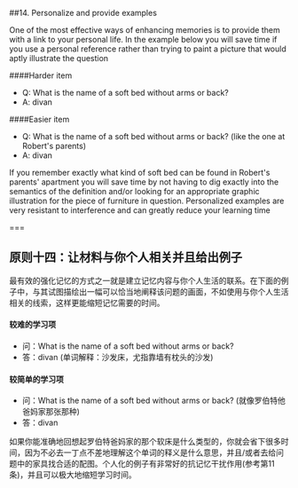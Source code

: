 ##14. Personalize and provide examples

One of the most effective ways of enhancing memories is to provide them with a link to your personal life. In the example below you will save time if you use a personal reference rather than trying to paint a picture that would aptly illustrate the question

####Harder item
- Q: What is the name of a soft bed without arms or back?
- A: divan

####Easier item
- Q: What is the name of a soft bed without arms or back? (like the one at Robert's parents)
- A: divan

If you remember exactly what kind of soft bed can be found in Robert's parents' apartment you will save time by not having to dig exactly into the semantics of the definition and/or looking for an appropriate graphic illustration for the piece of furniture in question. Personalized examples are very resistant to interference and can greatly reduce your learning time

===

## 原则十四：让材料与你个人相关并且给出例子

最有效的强化记忆的方式之一就是建立记忆内容与你个人生活的联系。在下面的例子中，与其试图描绘出一幅可以恰当地阐释该问题的画面，不如使用与你个人生活相关的线索，这样更能缩短记忆需要的时间。

#### 较难的学习项
- 问：What is the name of a soft bed without arms or back?
- 答：divan (单词解释：沙发床，尤指靠墙有枕头的沙发)

#### 较简单的学习项
- 问：What is the name of a soft bed without arms or back? (就像罗伯特他爸妈家那张那种)
- 答：divan

如果你能准确地回想起罗伯特爸妈家的那个软床是什么类型的，你就会省下很多时间，因为不必去一丁点不差地理解这个单词的释义是什么意思，并且/或者去给问题中的家具找合适的配图。个人化的例子有非常好的抗记忆干扰作用(参考第11条)，并且可以极大地缩短学习时间。
